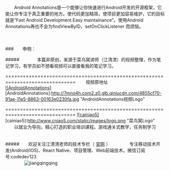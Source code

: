 　　Android Annotations是一个能够让你快速进行Android开发的开源框架，它能让你专注于真正重要的地方。使代码更加精简，使项目更加容易维护，它的目标就是“Fast Android Development.Easy maintainance”。使用Android Annotations再也不会为findViewByID，setOnClickListener 而烦恼。
<br/>
<br/>
<br/>
<br/>
###　　申明：<br/>

#####　　　　本篇非原创，来源于菜鸟窝讲师（江清清）的视频整理，作为笔记学习，有学员如不想看视频可以直接看我的笔记学习。
<br/>

==============================================================================
　　视频原地址<br>
[![AndroidAnnotations]](http://www.cniao5.com/course/10074)  
[AndroidAnnotations]:http://7mno4h.com2.z0.glb.qiniucdn.com/4855cf70-91ae-11e5-8863-00163e0230fa.jpg "AndroidAnnotations视频Logo"


==============================================================================
[![cainiao5]](http://www.cniao5.com/)  
[cainiao5]:http://www.cniao5.com/static/images/logo.png "菜鸟窝Logo"
　　以就业为导向，精心打造的职业培训课程。游戏通关式教学，任务制学习
<br/>
<br/>
<br/>
#####　　欢迎关注江清清老师的技术专栏（ [官网](http://www.lcode.org/) ）
　　　　专注移动技术开发(Android/IOS)、React Native、项目管理、Web前端技术。微信订阅号:codedev123<br/>
　　　　
![jiangqingqing](http://lookcode-wordpress.stor.sinaapp.com/uploads/2016/01/qrcode_for_gh_c6208faa1f42_430.jpg "微信二维码")
 

